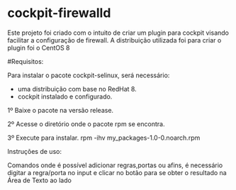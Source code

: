 # cockpit-firewalld
Este projeto foi criado com o intuito de criar um plugin para cockpit visando facilitar a configuração de firewall. A distribuição utilizada foi para criar o plugin foi o CentOS 8

#Requisitos:

Para instalar o pacote cockpit-selinux, será necessário: 
* uma distribuição com base no RedHat 8.
* cockpit instalado e configurado.

1º Baixe o pacote na versão release.

2º Acesse o diretório onde o pacote rpm se encontra.

3º Execute para instalar. rpm -ihv my_packages-1.0-0.noarch.rpm

Instruções de uso:

Comandos onde é possível adicionar regras,portas ou afins, é necessário digitar a regra/porta no input e clicar no botão para se obter o resultado na Área de Texto ao lado
